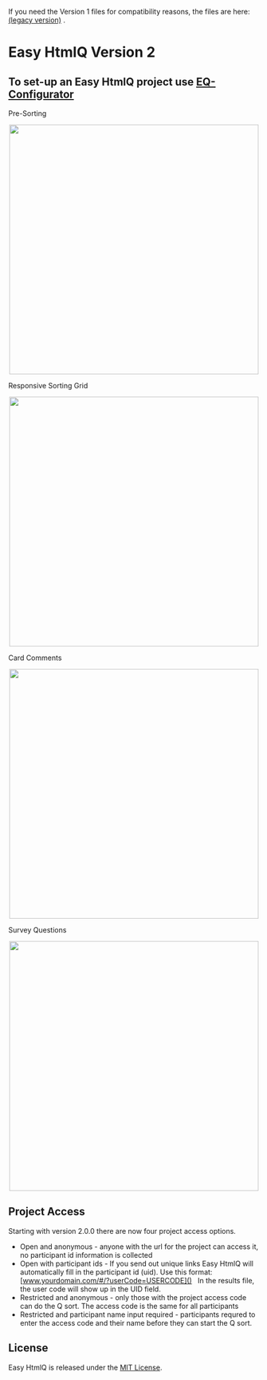 If you need the Version 1 files for compatibility reasons, the files are here: [(legacy version)](https://github.com/shawnbanasick/easy-htmlq-legacy) . 


# Easy HtmlQ Version 2


## To set-up an Easy HtmlQ project use [EQ-Configurator](https://github.com/shawnbanasick/eq_configurator)


Pre-Sorting
<p align="center">
<img src="https://github.com/shawnbanasick/easy-htmlq/blob/master/readme_assets/eq-presort.png" width="500" />
<p>
  
Responsive Sorting Grid
<p align="center">
<img src="https://github.com/shawnbanasick/easy-htmlq/raw/master/readme_assets/eq-soring.png" width="500" />
<p>
  

Card Comments
<p align="center">
<img src="https://github.com/shawnbanasick/easy-htmlq/blob/master/readme_assets/eq-card-comments.png" width="500" />
<p>
  
Survey Questions  
<p align="center">
<img src="https://github.com/shawnbanasick/easy-htmlq/blob/master/readme_assets/eq-survey.png" width="500" />
<p>

## Project Access 
Starting with version 2.0.0 there are now four project access options. 
* Open and anonymous - anyone with the url for the project can access it, no participant id information is collected
* Open with participant ids - If you send out unique links Easy HtmlQ will automatically fill in the participant id (uid). Use this format: [www.yourdomain.com/#/?userCode=USERCODE]() &nbsp;&nbsp;In the results file, the user code will show up in the UID field. 
* Restricted and anonymous - only those with the project access code can do the Q sort. The access code is the same for all participants
* Restricted and participant name input required - participants requred to enter the access code and their name before they can start the Q sort.




## License

Easy HtmlQ is released under the [MIT License](http://www.opensource.org/licenses/MIT).

